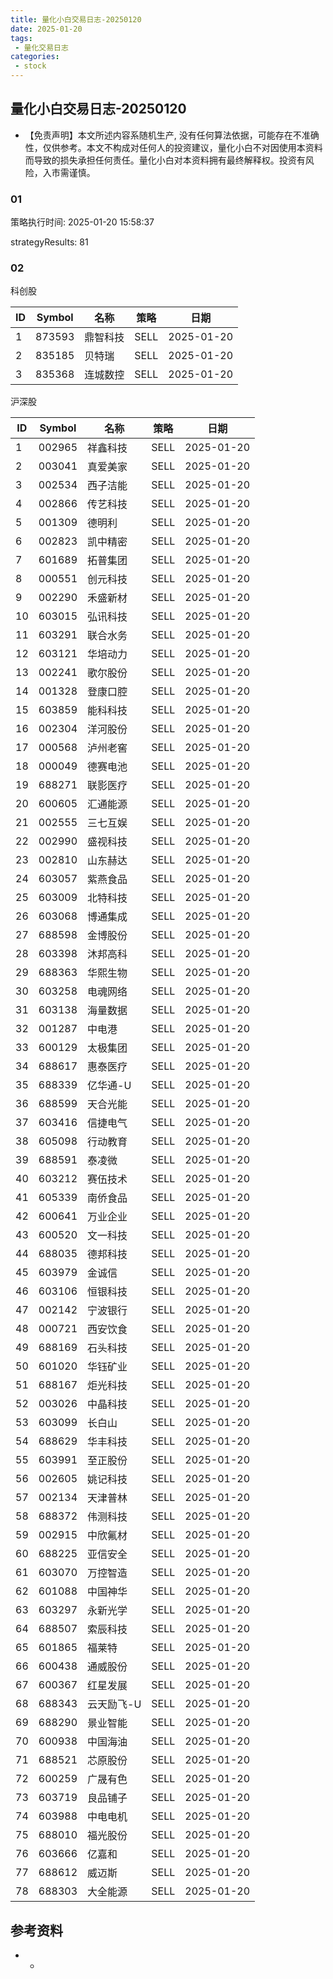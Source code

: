 ```yaml
---
title: 量化小白交易日志-20250120
date: 2025-01-20
tags:
 - 量化交易日志
categories: 
 - stock
---
```


## 量化小白交易日志-20250120

- 【免责声明】本文所述内容系随机生产, 没有任何算法依据，可能存在不准确性，仅供参考。本文不构成对任何人的投资建议，量化小白不对因使用本资料而导致的损失承担任何责任。量化小白对本资料拥有最终解释权。投资有风险，入市需谨慎。

### 01

策略执行时间: 2025-01-20 15:58:37

strategyResults: 81

### 02

科创股

|ID|Symbol|名称|策略|日期|
| ---- | ---- | ---- | ---- | ---- |
|1|873593|鼎智科技|SELL|2025-01-20|
|2|835185|贝特瑞|SELL|2025-01-20|
|3|835368|连城数控|SELL|2025-01-20|

沪深股

|ID|Symbol|名称|策略|日期|
| ---- | ---- | ---- | ---- | ---- |
|1|002965|祥鑫科技|SELL|2025-01-20|
|2|003041|真爱美家|SELL|2025-01-20|
|3|002534|西子洁能|SELL|2025-01-20|
|4|002866|传艺科技|SELL|2025-01-20|
|5|001309|德明利|SELL|2025-01-20|
|6|002823|凯中精密|SELL|2025-01-20|
|7|601689|拓普集团|SELL|2025-01-20|
|8|000551|创元科技|SELL|2025-01-20|
|9|002290|禾盛新材|SELL|2025-01-20|
|10|603015|弘讯科技|SELL|2025-01-20|
|11|603291|联合水务|SELL|2025-01-20|
|12|603121|华培动力|SELL|2025-01-20|
|13|002241|歌尔股份|SELL|2025-01-20|
|14|001328|登康口腔|SELL|2025-01-20|
|15|603859|能科科技|SELL|2025-01-20|
|16|002304|洋河股份|SELL|2025-01-20|
|17|000568|泸州老窖|SELL|2025-01-20|
|18|000049|德赛电池|SELL|2025-01-20|
|19|688271|联影医疗|SELL|2025-01-20|
|20|600605|汇通能源|SELL|2025-01-20|
|21|002555|三七互娱|SELL|2025-01-20|
|22|002990|盛视科技|SELL|2025-01-20|
|23|002810|山东赫达|SELL|2025-01-20|
|24|603057|紫燕食品|SELL|2025-01-20|
|25|603009|北特科技|SELL|2025-01-20|
|26|603068|博通集成|SELL|2025-01-20|
|27|688598|金博股份|SELL|2025-01-20|
|28|603398|沐邦高科|SELL|2025-01-20|
|29|688363|华熙生物|SELL|2025-01-20|
|30|603258|电魂网络|SELL|2025-01-20|
|31|603138|海量数据|SELL|2025-01-20|
|32|001287|中电港|SELL|2025-01-20|
|33|600129|太极集团|SELL|2025-01-20|
|34|688617|惠泰医疗|SELL|2025-01-20|
|35|688339|亿华通-U|SELL|2025-01-20|
|36|688599|天合光能|SELL|2025-01-20|
|37|603416|信捷电气|SELL|2025-01-20|
|38|605098|行动教育|SELL|2025-01-20|
|39|688591|泰凌微|SELL|2025-01-20|
|40|603212|赛伍技术|SELL|2025-01-20|
|41|605339|南侨食品|SELL|2025-01-20|
|42|600641|万业企业|SELL|2025-01-20|
|43|600520|文一科技|SELL|2025-01-20|
|44|688035|德邦科技|SELL|2025-01-20|
|45|603979|金诚信|SELL|2025-01-20|
|46|603106|恒银科技|SELL|2025-01-20|
|47|002142|宁波银行|SELL|2025-01-20|
|48|000721|西安饮食|SELL|2025-01-20|
|49|688169|石头科技|SELL|2025-01-20|
|50|601020|华钰矿业|SELL|2025-01-20|
|51|688167|炬光科技|SELL|2025-01-20|
|52|003026|中晶科技|SELL|2025-01-20|
|53|603099|长白山|SELL|2025-01-20|
|54|688629|华丰科技|SELL|2025-01-20|
|55|603991|至正股份|SELL|2025-01-20|
|56|002605|姚记科技|SELL|2025-01-20|
|57|002134|天津普林|SELL|2025-01-20|
|58|688372|伟测科技|SELL|2025-01-20|
|59|002915|中欣氟材|SELL|2025-01-20|
|60|688225|亚信安全|SELL|2025-01-20|
|61|603070|万控智造|SELL|2025-01-20|
|62|601088|中国神华|SELL|2025-01-20|
|63|603297|永新光学|SELL|2025-01-20|
|64|688507|索辰科技|SELL|2025-01-20|
|65|601865|福莱特|SELL|2025-01-20|
|66|600438|通威股份|SELL|2025-01-20|
|67|600367|红星发展|SELL|2025-01-20|
|68|688343|云天励飞-U|SELL|2025-01-20|
|69|688290|景业智能|SELL|2025-01-20|
|70|600938|中国海油|SELL|2025-01-20|
|71|688521|芯原股份|SELL|2025-01-20|
|72|600259|广晟有色|SELL|2025-01-20|
|73|603719|良品铺子|SELL|2025-01-20|
|74|603988|中电电机|SELL|2025-01-20|
|75|688010|福光股份|SELL|2025-01-20|
|76|603666|亿嘉和|SELL|2025-01-20|
|77|688612|威迈斯|SELL|2025-01-20|
|78|688303|大全能源|SELL|2025-01-20|

## 参考资料

- -